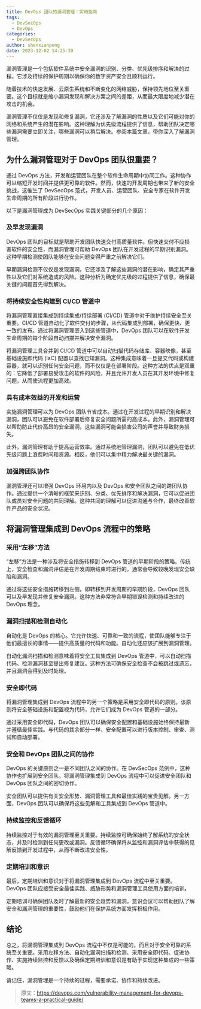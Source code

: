 ```yaml
---
title: DevOps 团队的漏洞管理：实用指南
tags:
  - DevSecOps
  - DevOps
categories:
  - DevSecOps
author: shenxianpeng
date: 2023-12-02 14:25:39
---
```


漏洞管理是一个包括软件系统中安全漏洞的识别、分类、优先级排序和解决的过程。它涉及持续的保护周期以确保你的数字资产安全且顺利运行。

随着技术的快速发展、云原生系统和不断变化的网络威胁，保持领先地位至关重要。这个目标就是缩小漏洞发现和解决方案之间的差距，从而最大限度地减少潜在攻击的机会。

漏洞管理不仅仅是发现和修复漏洞，它还涉及了解漏洞的性质以及它们可能对你的网络和系统产生的潜在影响。这种理解为优先级流程提供了信息，帮助团队决定哪些漏洞需要立即关注，哪些漏洞可以稍后解决。参阅本篇文章，带你深入了解漏洞管理。

## 为什么漏洞管理对于 DevOps 团队很重要？

通过 DevOps 方法，开发和运营团队在整个软件生命周期中协同工作。这种协作可以缩短开发时间并提供更可靠的软件。然而，快速的开发周期也带来了新的安全挑战，这催生了 DevSecOps 范式，开发人员、运营团队、安全专家在软件开发生命周期的所有阶段进行协作。

以下是漏洞管理成为 DevSecOps 实践关键部分的几个原因：

### 及早发现漏洞

DevOps 团队的目标就是帮助开发团队快速交付高质量软件。但快速交付不应损害软件的安全性，而漏洞管理可帮助 DevOps 团队在开发过程的早期识别漏洞。这种早期检测使团队能够在安全问题变得严重之前解决它们。

早期漏洞检测不仅仅是发现漏洞，它还涉及了解这些漏洞的潜在影响，确定其严重性以及它们对系统造成的风险。这种分析为确定优先级的过程提供了信息，确保最关键的问题首先得到解决。

### 将持续安全性构建到 CI/CD 管道中

将漏洞管理直接集成到持续集成/持续部署 (CI/CD) 管道中对于维护持续安全至关重要。CI/CD 管道自动化了软件交付的步骤，从代码集成到部署，确保更快、更一致的发布。通过将漏洞管理嵌入到这些管道中，DevOps 团队可以在软件开发生命周期的每个阶段自动扫描并解决安全漏洞。

将漏洞管理工具合并到 CI/CD 管道中可以自动扫描代码存储库、容器映像，甚至基础设施即代码 (IaC) 配置以查找已知漏洞。这种集成意味着一旦提交代码或构建容器，就可以识别任何安全问题，而不仅仅是在部署阶段。这种方法的优点是双重的：它降低了部署易受攻击的软件的风险，并且允许开发人员在其开发环境中修复问题，从而使流程更加高效。

### 具有成本效益的开发和运营

实施漏洞管理可以为 DevOps 团队节省成本。通过在开发过程的早期识别和解决漏洞，团队可以避免在软件部署后修复安全问题所需的高成本。此外，漏洞管理可以帮助防止代价高昂的安全漏洞，这些漏洞可能会损害公司的声誉并导致财务损失。

此外，漏洞管理有助于提高运营效率。通过系统地管理漏洞，团队可以避免在低优先级问题上浪费时间和资源。相反，他们可以集中精力解决最关键的漏洞。

### 加强跨团队协作

漏洞管理还可以增强 DevOps 环境内以及 DevOps 和安全团队之间的跨团队协作。通过提供一个清晰的框架来识别、分类、优先排序和解决漏洞，它可以促进团队成员对安全问题的共同理解。这种共同的理解可以促进沟通与合作，最终改善软件产品的安全状况。

## 将漏洞管理集成到 DevOps 流程中的策略

### 采用“左移”方法

“左移”方法是一种涉及将安全措施转移到 DevOps 管道的早期阶段的策略。传统上，安全检查和漏洞评估是在开发周期结束时进行的，通常会导致较晚发现安全缺陷和漏洞。

通过将这些安全措施转移到左侧，即转移到开发周期的早期阶段，DevOps 团队可以及早发现并修复安全漏洞。这种方法非常符合早期错误检测和持续改进的 DevOps 理念。

### 漏洞扫描和检测自动化

自动化是 DevOps 的核心。它允许快速、可靠和一致的流程，使团队能够专注于他们最擅长的事情——提供高质量的代码和功能。自动化还应该扩展到漏洞管理。

自动化漏洞扫描和检测意味着将安全工具集成到 DevOps 管道中，可以自动扫描代码、检测漏洞甚至提出修复建议。这种方法可确保安全检查不会被跳过或遗忘，并且漏洞会得到及时处理。

### 安全即代码

将漏洞管理集成到 DevOps 流程中的另一个策略是采用安全即代码的原则。该原则将安全基础设施和配置视为代码，允许它们成为 DevOps 管道的一部分。

通过采用安全即代码，DevOps 团队可以确保安全配置和基础设施始终保持最新并遵循最佳实践。与代码的其余部分一样，安全配置可以进行版本控制、审查、测试和自动部署。

### 安全和 DevOps 团队之间的协作

DevOps 的关键原则之一是不同团队之间的协作。在 DevSecOps 范例中，这种协作也扩展到安全团队。将漏洞管理集成到 DevOps 流程中可以促进安全团队和 DevOps 团队之间的密切协作。

安全团队可以提供有关安全形势、漏洞管理工具和最佳实践的宝贵见解。另一方面，DevOps 团队可以确保将这些见解和工具集成到 DevOps 管道中。

### 持续监控和反馈循环

持续监控对于有效的漏洞管理至关重要。持续监控可确保始终了解系统的安全状态，并及时检测到任何更改或漏洞。反馈循环确保将从监控和漏洞评估中获得的见解反馈到开发过程中，从而不断改进安全性。

### 定期培训和意识

最后，定期培训和意识对于将漏洞管理集成到 DevOps 流程中至关重要。DevOps 团队应接受安全最佳实践、威胁形势和漏洞管理工具使用方面的培训。

定期培训可确保团队及时了解最新的安全趋势和漏洞。意识会议可以帮助团队了解安全和漏洞管理的重要性，鼓励他们在保护系统方面发挥积极作用。

## 结论

总之，将漏洞管理集成到 DevOps 流程中不仅是可能的，而且对于安全可靠的系统至关重要。采用左移方法、自动化漏洞扫描和检测、采用安全即代码、促进协作、实施持续监控和反馈以及确保定期培训和意识是有助于实现这种集成的一些策略。

请记住，漏洞管理是一个持续的过程，需要承诺、协作和持续改进。

> 原文：https://devops.com/vulnerability-management-for-devops-teams-a-practical-guide/
